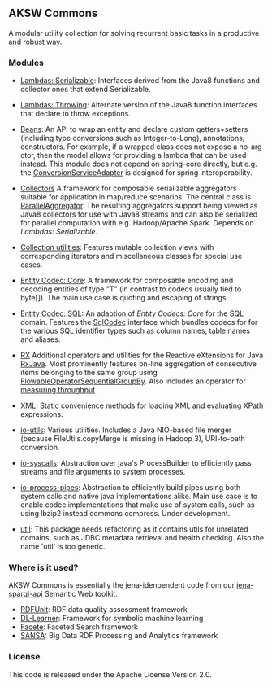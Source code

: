 ## AKSW Commons

A modular utility collection for solving recurrent basic tasks in a productive and robust way.

### Modules

* [Lambdas: Serializable](aksw-commons-lambdas-parent/aksw-commons-lambdas-serializable): Interfaces derived from the Java8 functions and collector ones that extend Serializable.
* [Lambdas: Throwing](aksw-commons-lambdas-parent/aksw-commons-lambdas-throwing): Alternate version of the Java8 function interfaces that declare to throw exceptions.
* [Beans](aksw-commons-beans): An API to wrap an entity and declare custom getters+setters (including type conversions such as Integer-to-Long), annotations, constructors. For example, if a wrapped class does not expose a no-arg ctor, then the model allows for providing a lambda that can be used instead. This module does not depend on spring-core directly, but e.g. the [ConversionServiceAdapter](aksw-commons-beans/src/main/java/org/aksw/commons/beans/model/ConversionServiceAdapter.java) is designed for spring interoperability.
* [Collectors](aksw-commons-collectors) A framework for composable serializable aggregators suitable for application in map/reduce scenarios. The central class is [ParallelAggregator](aksw-commons-collectors/src/main/java/org/aksw/commons/collector/domain/ParallelAggregator.java). The resulting aggregators support being viewed as Java8 collectors for use with Java8 streams and can also be serialized for parallel computation with e.g. Hadoop/Apache Spark. Depends on *Lambdas: Serializable*.
* [Collection utilities](aksw-commons-collections): Features mutable collection views with corresponding iterators and miscellaneous classes for special use cases.
* [Entity Codec: Core](aksw-commons-entity-codecs-parent/aksw-commons-entity-codecs-core): A framework for composable encoding and decoding entities of type "T" (in contrast to codecs usually tied to byte[]). The main use case is quoting and escaping of strings.
* [Entity Codec: SQL](aksw-commons-entity-codecs-parent/aksw-commons-entity-codecs-sql): An adaption of *Entity Codecs: Core* for the SQL domain. Features the [SqlCodec](aksw-commons-entity-codecs-parent/aksw-commons-entity-codecs-sql/src/main/java/org/aksw/commons/sql/codec/api/SqlCodec.java) interface which bundles codecs for for the various SQL identifier types such as column names, table names and aliases.
* [RX](aksw-commons-rx) Additional operators and utilities for the Reactive eXtensions for Java [RxJava](https://github.com/ReactiveX/RxJava). Most prominently features on-line aggregation of consecutive items belonging to the same group using [FlowableOperatorSequentialGroupBy](aksw-commons-rx/src/main/java/org/aksw/commons/rx/op/FlowableOperatorSequentialGroupBy.java). Also includes an operator for [measuring throughput](aksw-commons-rx/src/main/java/org/aksw/commons/rx/op/OperatorObserveThroughput.java).
* [XML](aksw-commons-util-xml): Static convenience methods for loading XML and evaluating XPath expressions.
* [io-utils](aksw-commons-io-parent/aksw-commons-io-utils): Various utilities. Includes a Java NIO-based file merger (because FileUtils.copyMerge is missing in Hadoop 3), URI-to-path conversion.
* [io-syscalls](aksw-commons-io-parent/aksw-commons-io-syscalls): Abstraction over java's ProcessBuilder to efficiently pass streams and file arguments to system processes.
* [io-process-pipes](aksw-commons-io-parent/aksw-commons-io-process-pipes): Abstraction to efficiently build pipes using both system calls and native java implementations alike. Main use case is to enable codec implementations that make use of system calls, such as using lbzip2 instead commons compress. Under development.

* [util](aksw-commons-util): This package needs refactoring as it contains utils for unrelated domains, such as JDBC metadata retrieval and health checking. Also the name 'util' is too generic.


### Where is it used?

AKSW Commons is essentially the jena-idenpendent code from our [jena-sparql-api](https://github.com/SmartDataAnalytics/jena-sparql-api) Semantic Web toolkit.

* [RDFUnit](https://github.com/AKSW/RDFUnit): RDF data quality assessment framework
* [DL-Learner](https://github.com/SmartDataAnalytics/DL-Learner): Framework for symbolic machine learning
* [Facete](https://github.com/SmartDataAnalytics/DL-Learner): Faceted Search framework
* [SANSA](https://github.com/SANSA-Stack/SANSA-Stack): Big Data RDF Processing and Analytics framework


### License

This code is released under the Apache License Version 2.0.


